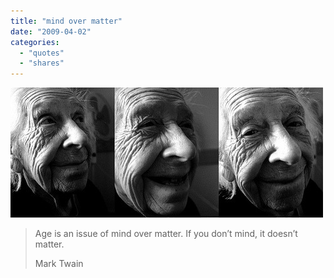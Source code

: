 ```yaml
---
title: "mind over matter"
date: "2009-04-02"
categories: 
  - "quotes"
  - "shares"
---
```


![](images/4wnP83SaFltml6lhunYVkZSso1_500.jpg)

> Age is an issue of mind over matter. If you don’t mind, it doesn’t matter.
> 
> Mark Twain
